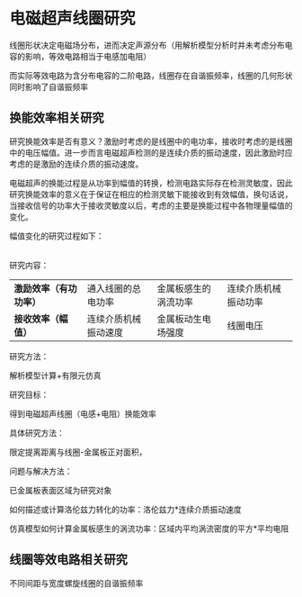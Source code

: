 # 电磁超声线圈研究

线圈形状决定电磁场分布，进而决定声源分布（用解析模型分析时并未考虑分布电容的影响，等效电路相当于电感加电阻）

而实际等效电路为含分布电容的二阶电路，线圈存在自谐振频率，线圈的几何形状同时影响了自谐振频率

## 换能效率相关研究

研究换能效率是否有意义？激励时考虑的是线圈中的电功率，接收时考虑的是线圈中的电压幅值。进一步而言电磁超声检测的是连续介质的振动速度，因此激励时应考虑的是激励的连续介质的振动速度。

电磁超声的换能过程是从功率到幅值的转换，检测电路实际存在检测灵敏度，因此研究换能效率的意义在于保证在相应的检测灵敏下能接收到有效幅值，换句话说，当接收信号的功率大于接收灵敏度以后，考虑的主要是换能过程中各物理量幅值的变化。

幅值变化的研究过程如下：

|  |  |  |  |
| - | - | - | - |

研究内容：

|                                |                      |                      |                      |
| ------------------------------ | -------------------- | -------------------- | -------------------- |
| **激励效率（有功功率）** | 通入线圈的总电功率   | 金属板感生的涡流功率 | 连续介质机械振动功率 |
| **接收效率（幅值）**     | 连续介质机械振动速度 | 金属板动生电场强度   | 线圈电压             |

研究方法：

解析模型计算+有限元仿真

研究目标：

得到电磁超声线圈（电感+电阻）换能效率

具体研究方法：

限定提离距离与线圈-金属板正对面积，

问题与解决方法：

已金属板表面区域为研究对象

如何描述或计算洛伦兹力转化的功率：洛伦兹力*连续介质振动速度

仿真模型如何计算金属板感生的涡流功率：区域内平均涡流密度的平方*平均电阻


## 线圈等效电路相关研究

不同间距与宽度螺旋线圈的自谐振频率
